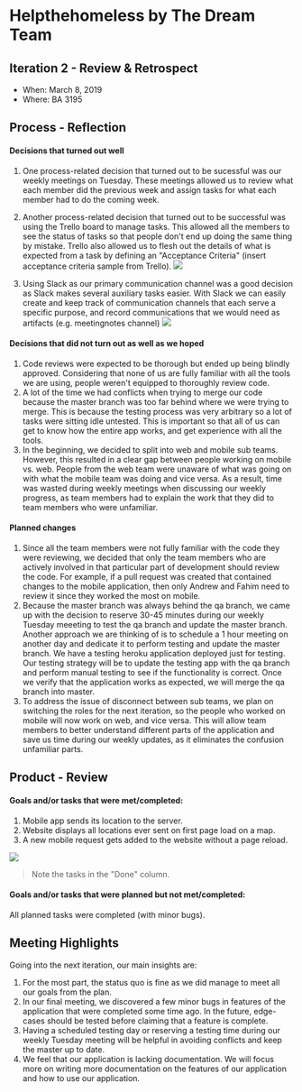 # Helpthehomeless by The Dream Team

## Iteration 2 - Review & Retrospect

 * When: March 8, 2019
 * Where: BA 3195

## Process - Reflection

#### Decisions that turned out well

1. One process-related decision that turned out to be sucessful was our weekly meetings on Tuesday. These meetings allowed us to review what each member did the previous week and assign tasks for what each member had to do the coming week.


2. Another process-related decision that turned out to be successful was using the Trello board to manage tasks. This allowed all the members to see the status of tasks so that people don't end up doing the same thing by mistake. Trello also allowed us to flesh out the details of what is expected from a task by defining an "Acceptance Criteria" (insert acceptance criteria sample from Trello).
![](https://i.imgur.com/XrRxlji.png)

3. Using Slack as our primary communication channel was a good decision as Slack makes several auxiliary tasks easier. With Slack we can easily create and keep track of communication channels that each serve a specific purpose, and record communications that we would need as artifacts (e.g. meetingnotes channel)
![](https://i.imgur.com/Mor4nys.jpg)


#### Decisions that did not turn out as well as we hoped

1. Code reviews were expected to be thorough but ended up being blindly approved. Considering that none of us are fully familiar with all the tools we are using, people weren't equipped to thoroughly review code.
2. A lot of the time we had conflicts when trying to merge our code because the master branch was too far behind where we were trying to merge. This is because the testing process was very arbitrary so a lot of tasks were sitting idle untested. This is important so that all of us can get to know how the entire app works, and get experience with all the tools.
3. In the beginning, we decided to split into web and mobile sub teams. However, this resulted in a clear gap between people working on mobile vs. web. People from the web team were unaware of what was going on with what the mobile team was doing and vice versa. As a result, time was wasted during weekly meetings when discussing our weekly progress, as team members had to explain the work that they did to team members who were unfamiliar.

#### Planned changes

1. Since all the team members were not fully familiar with the code they were reviewing, we decided that only the team members who are actively involved in that particular part of development should review the code. For example, if a pull request was created that contained changes to the mobile application, then only Andrew and Fahim need to review it since they worked the most on mobile.
2. Because the master branch was always behind the qa branch, we came up with the decision to reserve 30-45 minutes during our weekly Tuesday meeeting to test the qa branch and update the master branch. Another approach we are thinking of is to schedule a 1 hour meeting on another day and dedicate it to perform testing and update the master branch. We have a testing heroku application deployed just for testing. Our testing strategy will be to update the testing app with the qa branch and perform manual testing to see if the functionality is correct. Once we verify that the application works as expected, we will merge the qa branch into master.
3. To address the issue of disconnect between sub teams, we plan on switching the roles for the next iteration, so the people who worked on mobile will now work on web, and vice versa. This will allow team members to better understand different parts of the application and save us time during our weekly updates, as it eliminates the confusion unfamiliar parts.

## Product - Review

#### Goals and/or tasks that were met/completed:

1. Mobile app sends its location to the server.
2. Website displays all locations ever sent on first page load on a map.
3. A new mobile request gets added to the website without a page reload.

![](https://i.imgur.com/xOUL71r.jpg)
> Note the tasks in the "Done" column.

#### Goals and/or tasks that were planned but not met/completed:

 All planned tasks were completed (with minor bugs).

## Meeting Highlights

Going into the next iteration, our main insights are:

1. For the most part, the status quo is fine as we did manage to meet all our goals from the plan.
2. In our final meeting, we discovered a few minor bugs in features of the application that were completed some time ago. In the future, edge-cases should be tested before claiming that a feature is complete.
3. Having a scheduled testing day or reserving a testing time during our weekly Tuesday meeting will be helpful in avoiding conflicts and keep the master up to date.
4. We feel that our application is lacking documentation. We will focus more on writing more documentation on the features of our application and how to use our application.
